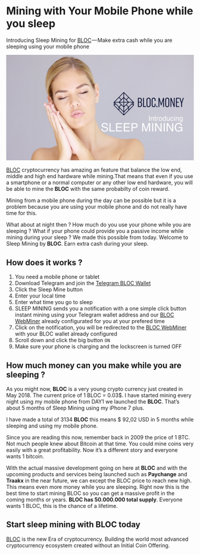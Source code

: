 # **Mining with Your Mobile Phone while you sleep**

Introducing Sleep Mining for [BLOC](https://bloc.money) — Make extra cash while you are sleeping using your mobile phone

[![SLEEP MINING](images/sleep-mining.jpg)](https://www.youtube.com/watch?v=WGVfNRHJ3ac)

[BLOC](https://bloc.money) cryptocurrency has amazing an feature that balance the low end, middle and high end hardware while mining.That means that even if you use a smartphone or a normal computer or any other low end hardware, you will be able to mine the **BLOC** with the same probabilty of coin reward.

Mining from a mobile phone during the day can be possible but it is a problem because you are using your mobile phone and do not really have time for this.

What about at night then ? How much do you use your phone while you are sleeping ? What if your phone could provide you a passive income while mining during your sleep ? We made this possible from today. Welcome to Sleep Mining by **BLOC**. Earn extra cash during your sleep.

## **How does it works ?**

1. You need a mobile phone or tablet
2. Download Telegram and join the [Telegram BLOC Wallet](https://t.me/bloc_wallet_bot)
3. Click the Sleep Mine button
4. Enter your local time
5. Enter what time you go to sleep
6. SLEEP MINING sends you a notification with a one simple click button instant mining using your Telegram wallet address and our [BLOC WebMiner](https://bloc-mining.com) already configurated for you at your prefered time
7. Click on the notification, you will be redirected to the [BLOC WebMiner](https://bloc-mining.com) with your BLOC wallet already configured
8. Scroll down and click the big button `ON`
9. Make sure your phone is charging and the lockscreen is turned OFF

## **How much money can you make while you are sleeping ?**

As you might now, **BLOC** is a very young crypto currency just created in May 2018. The current price of 1 BLOC = 0.03$. I have started mining every night using my mobile phone from DAY1 we launched the **BLOC**. That’s about 5 months of Sleep Mining using my iPhone 7 plus.

I have made a total of 3134 **BLOC** this means $ 92,02 USD in 5 months while sleeping and using my mobile phone.

Since you are reading this now, remember back in 2009 the price of 1 BTC. Not much people knew about Bitcoin at that time. You could mine coins very easily with a great profitability. Now it’s a different story and everyone wants 1 bitcoin.

With the actual massive development going on here at **BLOC** and with the upcoming products and services being launched such as **Paychange** and **Traakx** in the near future, we can except the BLOC price to reach new high. This means even more money while you are sleeping. Right now this is the best time to start mining BLOC so you can get a massive profit in the coming months or years. **BLOC has 50.000.000 total supply**. Everyone wants 1 BLOC, this is the chance of a lifetime.

## **Start sleep mining with BLOC today**

[BLOC](https://bloc.money) is the new Era of cryptocurrency. Building the world most advanced cryptocurrency ecosystem created without an Initial Coin Offering.